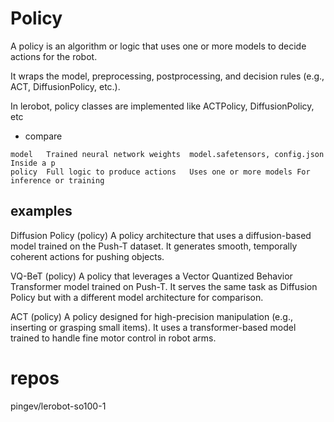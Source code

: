 # Policy

A policy is an algorithm or logic that uses one or more models to decide actions for the robot.

It wraps the model, preprocessing, postprocessing, and decision rules (e.g., ACT, DiffusionPolicy, etc.).

In lerobot, policy classes are implemented like ACTPolicy, DiffusionPolicy, etc

* compare 
```
model	Trained neural network weights	model.safetensors, config.json	Inside a p
policy	Full logic to produce actions	Uses one or more models	For inference or training
```


## examples

Diffusion Policy (policy)
A policy architecture that uses a diffusion-based model trained on the Push-T dataset.
It generates smooth, temporally coherent actions for pushing objects.

VQ-BeT (policy)
A policy that leverages a Vector Quantized Behavior Transformer model trained on Push-T.
It serves the same task as Diffusion Policy but with a different model architecture for comparison.

ACT (policy)
A policy designed for high-precision manipulation (e.g., inserting or grasping small items).
It uses a transformer-based model trained to handle fine motor control in robot arms.



# repos

pingev/lerobot-so100-1
